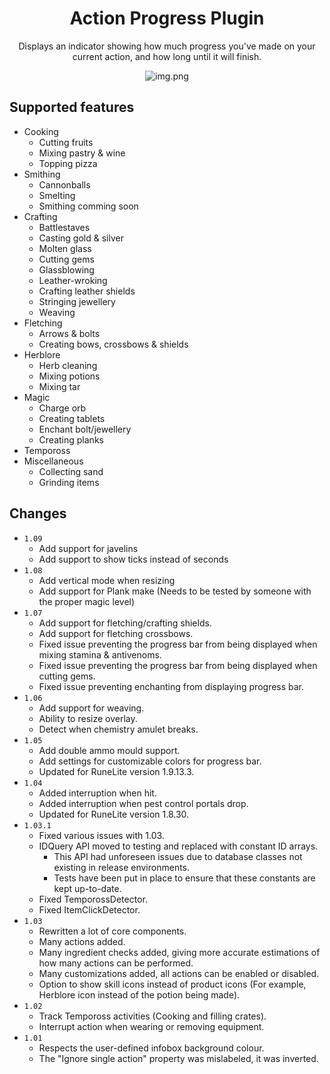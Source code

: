 <div align="center">
<h1>Action Progress Plugin</h1>

Displays an indicator showing how much progress you've made on your current action, and how long until it will finish.

<img alt="img.png" src="demo.gif" style="align: center;"/>
</div>

## Supported features
- Cooking
	- Cutting fruits
	- Mixing pastry & wine
	- Topping pizza
- Smithing
	- Cannonballs
	- Smelting
	- Smithing comming soon
- Crafting
	- Battlestaves
	- Casting gold & silver
	- Molten glass
	- Cutting gems
	- Glassblowing
	- Leather-wroking
	- Crafting leather shields
	- Stringing jewellery
	- Weaving
- Fletching
	- Arrows & bolts
	- Creating bows, crossbows & shields
- Herblore
	- Herb cleaning
	- Mixing potions
	- Mixing tar
- Magic
	- Charge orb
	- Creating tablets
	- Enchant bolt/jewellery
	- Creating planks
- Tempoross
- Miscellaneous
	- Collecting sand
	- Grinding items

## Changes
- `1.09`
	- Add support for javelins
	- Add support to show ticks instead of seconds
- `1.08`
	- Add vertical mode when resizing
	- Add support for Plank make (Needs to be tested by someone with the proper magic level)
- `1.07`
	- Add support for fletching/crafting shields.
	- Add support for fletching crossbows.
	- Fixed issue preventing the progress bar from being displayed when mixing stamina & antivenoms.
	- Fixed issue preventing the progress bar from being displayed when cutting gems.
	- Fixed issue preventing enchanting from displaying progress bar.
- `1.06`
	- Add support for weaving.
	- Ability to resize overlay.
	- Detect when chemistry amulet breaks.
- `1.05`
	- Add double ammo mould support.
	- Add settings for customizable colors for progress bar.
	- Updated for RuneLite version 1.9.13.3.
- `1.04`
    - Added interruption when hit.
    - Added interruption when pest control portals drop.
  	- Updated for RuneLite version 1.8.30.
- `1.03.1`
	- Fixed various issues with 1.03.
	- IDQuery API moved to testing and replaced with constant ID arrays.
		- This API had unforeseen issues due to database classes not existing in release environments.
		- Tests have been put in place to ensure that these constants are kept up-to-date.
	- Fixed TemporossDetector.
	- Fixed ItemClickDetector.
- `1.03`
	- Rewritten a lot of core components.
	- Many actions added.
	- Many ingredient checks added, giving more accurate estimations of how many actions can be performed.
	- Many customizations added, all actions can be enabled or disabled.
	- Option to show skill icons instead of product icons (For example, Herblore icon instead of the potion being made).
- `1.02`
	- Track Tempoross activities (Cooking and filling crates).
	- Interrupt action when wearing or removing equipment.
- `1.01`
	- Respects the user-defined infobox background colour.
	- The "Ignore single action" property was mislabeled, it was inverted.